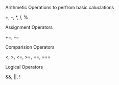 Arithmetic Operations to perfrom basic caluclations

+, -, *, /, %

Assignment Operators

+=, -=

Comparision Operators

<, >, <=, >=, ==, ===

Logical Operators

&&, ||, !   


